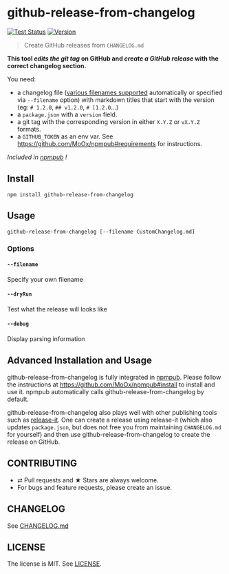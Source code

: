 # github-release-from-changelog

[![Test Status](https://github.com/MoOx/github-release-from-changelog/workflows/Test/badge.svg)](https://github.com/MoOx/github-release-from-changelog/actions)
[![Version](https://img.shields.io/npm/v/github-release-from-changelog.svg?style=flat)](https://www.npmjs.com/package/github-release-from-changelog)

> Create GitHub releases from `CHANGELOG.md`

**This tool _edits the git tag_ on GitHub and _create a GitHub release_ with the correct changelog section.**

You need:

- a changelog file ([various filenames supported](https://github.com/MoOx/github-release-from-changelog/blob/master/github-release-from-changelog.js) automatically or specified via `--filename` option) with markdown titles that start with the version (eg: `# 1.2.0`, `## v1.2.0`, `# [1.2.0`...)
- a `package.json` with a `version` field.
- a git tag with the corresponding version in either `X.Y.Z` or `vX.Y.Z` formats.
- a `GITHUB_TOKEN` as an env var. See <https://github.com/MoOx/npmpub#requirements> for instructions.

_Included in [npmpub](https://github.com/MoOx/npmpub) !_

## Install

```console
npm install github-release-from-changelog
```

## Usage

```console
github-release-from-changelog [--filename CustomChangelog.md]
```

### Options

#### `--filename`

Specify your own filename

#### `--dryRun`

Test what the release will looks like

#### `--debug`

Display parsing information

## Advanced Installation and Usage

github-release-from-changelog is fully integrated in [npmpub](https://github.com/MoOx/npmpub).
Please follow the instructions at <https://github.com/MoOx/npmpub#install> to install and use it.
npmpub automatically calls github-release-from-changelog by default.

github-release-from-changelog also plays well with other publishing tools such as [release-it](https://www.npmjs.com/package/release-it).
One can create a release using release-it (which also updates `package.json`, but does not free you from maintaining `CHANGELOG.md` for yourself) and then use github-release-from-changelog to create the release on GitHub.

## CONTRIBUTING

- ⇄ Pull requests and ★ Stars are always welcome.
- For bugs and feature requests, please create an issue.

## CHANGELOG

See [CHANGELOG.md](CHANGELOG.md)

## LICENSE

The license is MIT.
See [LICENSE](LICENSE).
